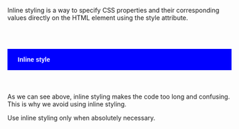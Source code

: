 Inline styling is a way
to specify CSS properties
and their corresponding
values directly on the
HTML element using the
style attribute.

<codeblock language="html" type="lesson">
  <code>
    <h1 style="color:white; background-color: blue; font-size:14px; font-family:arial,sans-serif">
      Inline style
    </h1>
  </code>
</codeblock>

As we can see above, inline
styling makes the code
too long and confusing.
This is why we avoid using
inline styling.

Use inline styling only when
absolutely necessary.
